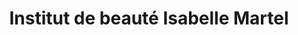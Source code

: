 ---
title: "Institut de beauté Isabelle Martel"
url: /chambly/institut-de-beaute-isabelle-martel/
shop: Kosmetik
---